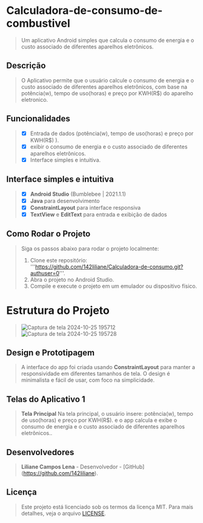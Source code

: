 # Calculadora-de-consumo-de-combustivel
> Um aplicativo Android simples que calcula o consumo de energia e o custo associado de diferentes aparelhos eletrônicos.

## Descrição
> O Aplicativo permite que o usuário calcule o consumo de energia e o custo associado de diferentes aparelhos eletrônicos, com base na potência(w), tempo de uso(horas) e preço por KWH(R$) do aparelho eletronico.

## Funcionalidades
> - [x] Entrada de dados (potência(w), tempo de uso(horas) e preço por KWH(R$) ).
> - [x] exibir o consumo de energia e o custo associado de diferentes aparelhos eletrônicos.
> - [x] Interface simples e intuitiva.

## Interface simples e intuitiva
> - [x] **Android Studio** (Bumblebee | 2021.1.1)
> - [x] **Java** para desenvolvimento
> - [x] **ConstraintLayout** para interface responsiva
> - [x] **TextView** e **EditText** para entrada e exibição de dados

## Como Rodar o Projeto
> Siga os passos abaixo para rodar o projeto localmente:
> 1. Clone este repositório:
>'''https://github.com/142liliane/Calculadora-de-consumo.git?authuser=0'''.
> 2. Abra o projeto no Android Studio.
> 3. Compile e execute o projeto em um emulador ou dispositivo físico.

# Estrutura do Projeto
> ![Captura de tela 2024-10-25 195712](https://github.com/user-attachments/assets/a310d755-c9c2-42ef-84e6-6b46b7af2a09)
> ![Captura de tela 2024-10-25 195728](https://github.com/user-attachments/assets/e91df964-cdcb-4f4b-8f4f-5635d911a040)

##  Design e Prototipagem
> A interface do app foi criada usando **ConstraintLayout** para manter a responsividade em diferentes tamanhos de tela. 
> O design é minimalista e fácil de usar, com foco na simplicidade.

## Telas do Aplicativo 1
> **Tela Principal**
> Na tela principal, o usuário insere: potência(w), tempo de uso(horas) e preço por KWH(R$).
>  e o app calcula e exibe o consumo de energia e o custo associado de diferentes aparelhos eletrônicos..

## Desenvolvedores
> **Liliane Campos Lena**  - Desenvolvedor - [GitHub] (https://github.com/142liliane).

## Licença 
> Este projeto está licenciado sob os termos da licença MIT. Para mais detalhes, veja o arquivo [LICENSE](LICENSE).
